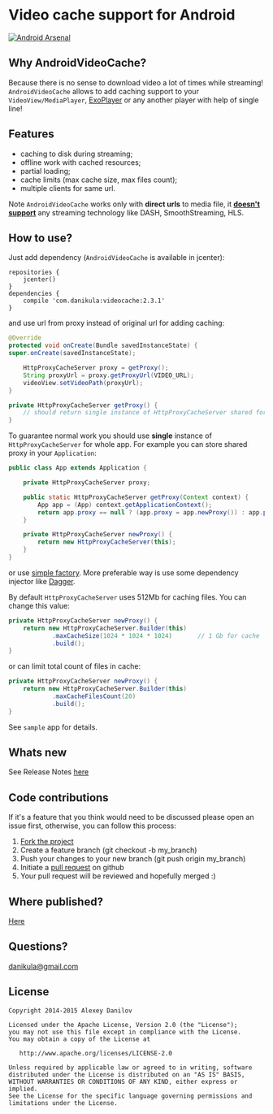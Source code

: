 # Video cache support for Android
[![Android Arsenal](https://img.shields.io/badge/Android%20Arsenal-AndroidVideoCache-brightgreen.svg?style=flat)](http://android-arsenal.com/details/1/1751)

## Why AndroidVideoCache?
Because there is no sense to download video a lot of times while streaming!
`AndroidVideoCache` allows to add caching support to your `VideoView/MediaPlayer`, [ExoPlayer](https://github.com/danikula/ExoPlayer/commit/6110be8559f003f98020ada8c5e09691b67aaff4) or any another player with help of single line!

## Features
- caching to disk during streaming;
- offline work with cached resources;
- partial loading;
- cache limits (max cache size, max files count);
- multiple clients for same url.

Note `AndroidVideoCache` works only with **direct urls** to media file, it  [**doesn't support**](https://github.com/danikula/AndroidVideoCache/issues/19) any streaming technology like DASH, SmoothStreaming, HLS.  

## How to use?
Just add dependency (`AndroidVideoCache` is available in jcenter):
```
repositories {
    jcenter()
}
dependencies {
    compile 'com.danikula:videocache:2.3.1'
}
```

and use url from proxy instead of original url for adding caching:

```java
@Override
protected void onCreate(Bundle savedInstanceState) {
super.onCreate(savedInstanceState);

    HttpProxyCacheServer proxy = getProxy();
    String proxyUrl = proxy.getProxyUrl(VIDEO_URL);
    videoView.setVideoPath(proxyUrl);
}

private HttpProxyCacheServer getProxy() {
    // should return single instance of HttpProxyCacheServer shared for whole app.
}
```

To guarantee normal work you should use **single** instance of `HttpProxyCacheServer` for whole app.
For example you can store shared proxy in your `Application`:

```java
public class App extends Application {

    private HttpProxyCacheServer proxy;

    public static HttpProxyCacheServer getProxy(Context context) {
        App app = (App) context.getApplicationContext();
        return app.proxy == null ? (app.proxy = app.newProxy()) : app.proxy;
    }

    private HttpProxyCacheServer newProxy() {
        return new HttpProxyCacheServer(this);
    }
}
```

or use [simple factory](http://pastebin.com/s2fafSYS).
More preferable way is use some dependency injector like [Dagger](http://square.github.io/dagger/).

By default `HttpProxyCacheServer` uses 512Mb for caching files. You can change this value:

```java
private HttpProxyCacheServer newProxy() {
    return new HttpProxyCacheServer.Builder(this)
            .maxCacheSize(1024 * 1024 * 1024)       // 1 Gb for cache
            .build();
}
```    

or can limit total count of files in cache: 

```java
private HttpProxyCacheServer newProxy() {
    return new HttpProxyCacheServer.Builder(this)
            .maxCacheFilesCount(20)
            .build();
}
``` 

See `sample` app for details.

## Whats new
See Release Notes [here](https://github.com/danikula/AndroidVideoCache/releases)

## Code contributions
If it's a feature that you think would need to be discussed please open an issue first, otherwise, you can follow this process:

1. [Fork the project](http://help.github.com/fork-a-repo/)
2. Create a feature branch (git checkout -b my_branch)
3. Push your changes to your new branch (git push origin my_branch)
4. Initiate a [pull request](http://help.github.com/send-pull-requests/) on github
5. Your pull request will be reviewed and hopefully merged :)

## Where published?
[Here](https://bintray.com/alexeydanilov/maven/videocache/view)

## Questions?
[danikula@gmail.com](mailto:danikula@gmail.com)

## License

    Copyright 2014-2015 Alexey Danilov

    Licensed under the Apache License, Version 2.0 (the "License");
    you may not use this file except in compliance with the License.
    You may obtain a copy of the License at

       http://www.apache.org/licenses/LICENSE-2.0

    Unless required by applicable law or agreed to in writing, software
    distributed under the License is distributed on an "AS IS" BASIS,
    WITHOUT WARRANTIES OR CONDITIONS OF ANY KIND, either express or implied.
    See the License for the specific language governing permissions and
    limitations under the License.
